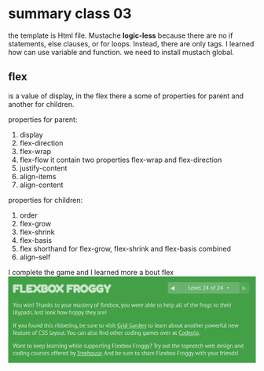 # summary class 03

the template is Html file. Mustache **logic-less** because there are no if statements, else clauses, or for loops. Instead, there are only tags.
I learned how can use variable and function. we need to install mustach global.

## flex 
is a value of display, in the flex there a some of properties for parent and another for children.

properties for parent:
1. display
2. flex-direction
3. flex-wrap
4. flex-flow it contain two properties flex-wrap and flex-direction
5. justify-content
6. align-items
7. align-content

properties for children:
1. order
2. flex-grow
3. flex-shrink
4. flex-basis
5. flex  shorthand for flex-grow, flex-shrink and flex-basis combined
6. align-self

I complete the game and I learned more a bout flex
![game](./img/frog.PNG)
